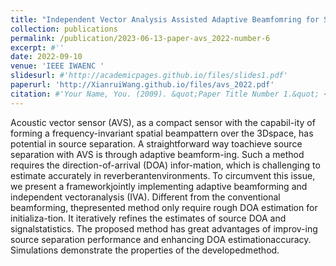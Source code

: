 ```yaml
---
title: "Independent Vector Analysis Assisted Adaptive Beamfomring for Speech Source Separation with an Acoustic Vector Sensor"
collection: publications
permalink: /publication/2023-06-13-paper-avs_2022-number-6
excerpt: #''
date: 2022-09-10
venue: 'IEEE IWAENC '
slidesurl: #'http://academicpages.github.io/files/slides1.pdf'
paperurl: 'http://XianruiWang.github.io/files/avs_2022.pdf'
citation: #'Your Name, You. (2009). &quot;Paper Title Number 1.&quot; <i>Journal 1</i>. 1(1).'
---
```


Acoustic vector sensor (AVS), as a compact sensor with the capabil-ity of forming a frequency-invariant spatial beampattern over the 3Dspace, has potential in source separation. A straightforward way toachieve source separation with AVS is through adaptive beamform-ing. Such a method requires the direction-of-arrival (DOA) infor-mation, which is challenging to estimate accurately in reverberantenvironments. To circumvent this issue, we present a frameworkjointly implementing adaptive beamforming and independent vectoranalysis (IVA). Different from the conventional beamforming, thepresented method only require rough DOA estimation for initializa-tion. It iteratively refines the estimates of source DOA and signalstatistics. The proposed method has great advantages of improv-ing source separation performance and enhancing DOA estimationaccuracy. Simulations demonstrate the properties of the developedmethod. 


